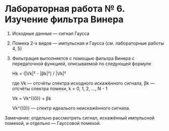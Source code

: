 # Лабораторная работа № 6. Изучение фильтра Винера

1. Исходные данные — сигнал Гаусса
2. Помеха 2-х видов — импульсная и Гаусса (см. лабораторные работы 4, 5)
3. Фильтрация выполняется с помощью фильтра Винера с передаточной функцией, описываемой по следующей формуле

   Hk = (|Vk|² - |βk|²) / |Vk|²

   где Vk — отсчёты спектра исходного искажённого сигнала, βk — отсчёты спектра помехи, k = 0, 1, 2, ..., N - 1

   Vk = Vk^{(0)} + βk

   Vk^{(0)} — спектр идеалього неискажённого сигнала.

Замечание: отдельно рассмотреть сигнал, искажённый импульсной помехой, и отдельно — Гауссовой помехой.
